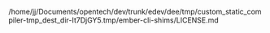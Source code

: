 /home/jj/Documents/opentech/dev/trunk/edev/dee/tmp/custom_static_compiler-tmp_dest_dir-It7DjGY5.tmp/ember-cli-shims/LICENSE.md